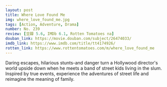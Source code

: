 ```yaml
---
layout: post 
title: Where Love Found Me
img: where_love_found_me.jpg
tags: [Action, Adventure, Drama]
number: No. 239
review: [豆瓣 5.6, IMDb 6.1, Rotten Tomatoes na]
douban_link: https://movie.douban.com/subject/26474033/
imdb_link: https://www.imdb.com/title/tt4174926/
rotten_link: https://www.rottentomatoes.com/m/where_love_found_me
---
```


Daring escapes, hilarious stunts-and danger turn a Hollywood director's world upside down when he meets a band of street kids living in the slum. Inspired by true events, experience the adventures of street life and reimagine the meaning of family.
